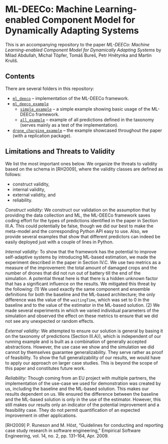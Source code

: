 # ML-DEECo: Machine Learning-enabled Component Model for Dynamically Adapting Systems

This is an accompanying repository to the paper *ML-DEECo: Machine Learning-enabled Component Model for Dynamically Adapting Systems* by Milad Abdullah, Michal Töpfer, Tomáš Bureš, Petr Hnětynka and Martin Kruliš.

## Contents

There are several folders in this repository:

* [`ml_deeco`](ml_deeco) &ndash; implementation of the ML-DEECo framework.
* [`ml_deeco_example`](ml_deeco_example)
  * [`simple_example`](ml_deeco_example/simple_example) &ndash; a simple example showing basic usage of the ML-DEECo framework.
  * [`all_example`](ml_deeco_example/all_example) &ndash; example of all predictions defined in the taxonomy (serves mainly as a test of the implementation).
* [`drone_charging_example`](drone_charging_example) &ndash; the example showcased throughout the paper (with a replication package).

## Limitations and Threats to Validity

We list the most important ones below. We organize the threats to validity based on the schema in [RH2009], where the validity classes are defined as follows:
 * construct validity,
 * internal validity,
 * external validity, and
 * reliability.

*Construct validity:* We construct our validation on the assumption that by providing the data collection and ML, the ML-DEECo framework saves coding effort for the types of predictions identified in the paper in Section III.A. This could potentially be false, though we did our best to make the meta-model and the corresponding Python API easy to use. Also, we provide several examples that show that different predictors can indeed be easily deployed just with a couple of lines in Python.

*Internal validity:* To show that the framework has the potential to improve self-adaptive systems by introducing ML-based estimation, we made the experiment described in the paper in Section IV.C. We use two metrics as a measure of the improvement: the total amount of damaged crops and the number of drones that did not run out of battery till the end of the simulation. A potential threat here is that there is a hidden unknown factor that has a significant influence on the results. We mitigated this threat by the following: (1) We used exactly the same component and ensemble definitions for both the baseline and the ML-based architecture; the only difference was the value of the `waitingTime`, which was set to 0 in the baseline and to the value of the estimator in the ML-based solution. (2) We made several experiments in which we varied individual parameters of the simulation and observed the effect on these metrics to ensure that we did not see any unexpected or random effects. 

*External validity:* We attempted to ensure our solution is general by basing it on the taxonomy of predictions (Section III.A}), which is independent of our running example and is built as a combination of generally accepted abstractions. However, the use case we show and the simulation we did cannot by themselves guarantee generalizability. They serve rather as proof of feasibility. To show the full generalizability of our results, we would have to apply our approach on larger case studies. This is beyond the scope of this paper and constitutes future work.

*Reliability:* Though coming from an EU project with multiple partners, the implementation of the use-case we used for demonstration was created by us, including the baseline and the ML-based solution. This makes our results dependent on us. We ensured the difference between the baseline and the ML-based solution is only in the use of the estimator. However, this still makes our results only an indicator of the potential improvement and a feasibility case. They do not permit quantification of an expected improvement in other applications.


[RH2009]  P. Runeson and M. Höst, “Guidelines for conducting and reporting case study research in software engineering,” Empirical Software Engineering, vol. 14, no. 2, pp. 131–164, Apr. 2009. 
